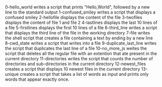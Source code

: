 0-hello_world
writes a script that prints "Hello,World", followed by a new line to the standard output
1-confused_smiley
writes a script that displays a confused smiley
2-hellofile
displays the content of the file
3-twofiles
displays the content of file 1 and file 2 
4-lastlines
displays the last 10 lines of a file
5-firstlines
displays the first 10 lines of a file
6-third_line
writes a script that displays the third line of the file in the working directory
7-file
writes the shell script that creates a file containing a text by ending by a new line
8-cwd_state
writes a script that writes into a file 
9-duplicate_last_line
writes the script that duplicates the last line of a file
10-no_more_js
weites the script that deletes all the regular file with an extention that ate present in the current directory
11-directories
writes the script that counts the number of directories and sub-directories in the current directory 
12-newest_files
creates a script that displays 10 newest files in the current directory
13-unique
creates a script that takes a list of words as input and prints only words that appear exactly once. 
